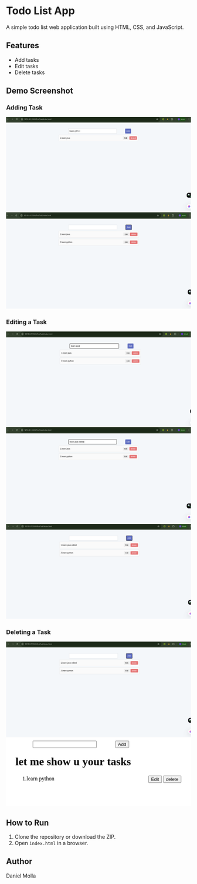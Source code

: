 # Todo List App

A simple todo list web application built using HTML, CSS, and JavaScript.

## Features

- Add tasks
- Edit tasks
- Delete tasks

## Demo Screenshot

### Adding Task

![Screenshot](screenshots/add1.png)
![Screenshot](screenshots/add2.png)
<!-- ![Screenshot](screenshots/add-3.png) -->

### Editing a Task

![Screenshot](screenshots/edit1.png)
![Screenshot](screenshots/edit2.png)
![Screenshot](screenshots/edit3.png)

### Deleting a Task

![Screenshot](screenshots/edit3.png)
![Screenshot](screenshots/delete-1.png)

## How to Run

1. Clone the repository or download the ZIP.
2. Open `index.html` in a browser.

## Author

Daniel Molla
